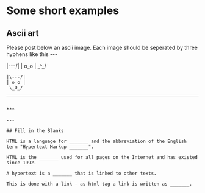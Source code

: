 # Some short examples

## Ascii art

Please post below an ascii image. Each image should be seperated by three hyphens like this ---

|\---/|
| o_o |
 \_^_/

~~~
|\---/|
| o_o |
 \_O_/
~~~
---
~~~

***

---

## Fill in the Blanks

HTML is a language for _______ and the abbreviation of the English term "Hypertext Markup _______". 

HTML is the _______ used for all pages on the Internet and has existed since 1992. 

A hypertext is a _______ that is linked to other texts. 

This is done with a link - as html tag a link is written as _______.
